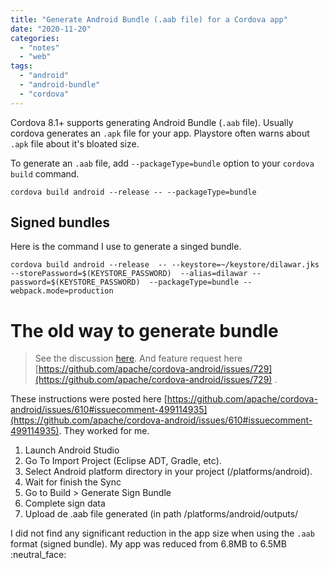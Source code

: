 ```yaml
---
title: "Generate Android Bundle (.aab file) for a Cordova app"
date: "2020-11-20"
categories: 
  - "notes"
  - "web"
tags: 
  - "android"
  - "android-bundle"
  - "cordova"
---
```


Cordova 8.1+ supports generating Android Bundle (`.aab` file). Usually cordova generates an `.apk` file for your app. Playstore often warns about `.apk` file about it's bloated size.

To generate an `.aab` file, add `--packageType=bundle` option to your `cordova build` command.

```
cordova build android --release -- --packageType=bundle
```

## Signed bundles

Here is the command I use to generate a singed bundle.

```
cordova build android --release  -- --keystore=~/keystore/dilawar.jks --storePassword=$(KEYSTORE_PASSWORD)  --alias=dilawar --password=$(KEYSTORE_PASSWORD)  --packageType=bundle --webpack.mode=production
```

# The old way to generate bundle

> See the discussion [here](https://github.com/apache/cordova-android/issues/610). And feature request here [https://github.com/apache/cordova-android/issues/729](https://github.com/apache/cordova-android/issues/729) .

These instructions were posted here [https://github.com/apache/cordova-android/issues/610#issuecomment-499114935](https://github.com/apache/cordova-android/issues/610#issuecomment-499114935). They worked for me.

1. Launch Android Studio
2. Go To Import Project (Eclipse ADT, Gradle, etc).
3. Select Android platform directory in your project (/platforms/android).
4. Wait for finish the Sync
5. Go to Build > Generate Sign Bundle
6. Complete sign data
7. Upload de .aab file generated (in path /platforms/android/outputs/

I did not find any significant reduction in the app size when using the `.aab` format (signed bundle). My app was reduced from 6.8MB to 6.5MB :neutral\_face:
